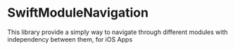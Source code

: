 # SwiftModuleNavigation

This library provide a simply way to navigate through different modules with independency between them, for iOS Apps
